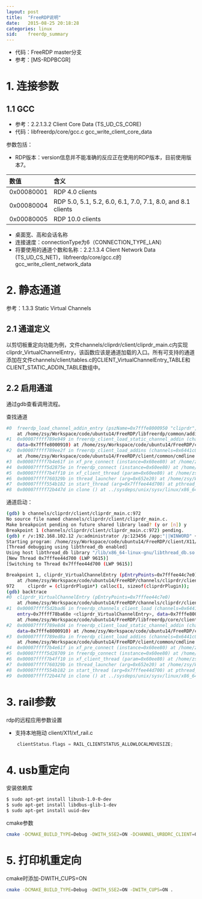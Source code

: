 ```yaml
---
layout: post
title:  "FreeRDP说明"
date:   2015-08-25 20:18:28
categories: linux
sid:    freerdp_summary
---
```


+ 代码：FreeRDP master分支
+ 参考：[MS-RDPBCGR]

# 1. 连接参数

## 1.1 GCC

+ 参考：2.2.1.3.2 Client Core Data (TS_UD_CS_CORE)
+ 代码：libfreerdp/core/gcc.c gcc_write_client_core_data

参数包括：

+ RDP版本：version信息并不能准确的反应正在使用的RDP版本，目前使用版本7。 

| 数值		| 含义	|
| :--------	| :---- |
| 0x00080001| RDP 4.0 clients	|
| 0x00080004| RDP 5.0, 5.1, 5.2, 6.0, 6.1, 7.0, 7.1, 8.0, and 8.1 clients|
| 0x00080005| RDP 10.0 clients|

+ 桌面宽、高和会话名称 
+ 连接速度：connectionType为6（CONNECTION_TYPE_LAN）
+ 将要使用的通道个数和名称：2.2.1.3.4 Client Network Data (TS_UD_CS_NET)，libfreerdp/core/gcc.c的gcc_write_client_network_data

# 2. 静态通道
参考：1.3.3 Static Virtual Channels

## 2.1 通道定义
以剪切板重定向功能为例，文件channels/cliprdr/client/cliprdr_main.c内实现cliprdr_VirtualChannelEntry，该函数应该是通道加载的入口。所有可支持的通道添加在文件channels/client/tables.c的CLIENT_VirtualChannelEntry_TABLE和CLIENT_STATIC_ADDIN_TABLE数组中。

## 2.2 启用通道
通过gdb查看调用流程。

查找通道

```sh
#0  freerdp_load_channel_addin_entry (pszName=0x7fffe8000950 "cliprdr", pszSubsystem=0x0, pszType=0x0, dwFlags=4096)
    at /home/zsy/Workspace/code/ubuntu14/FreeRDP/libfreerdp/common/addin.c:277
#1  0x00007ffff789e949 in freerdp_client_load_static_channel_addin (channels=0x6441c0, settings=0x614b10, name=0x7fffe8000950 "cliprdr", 
    data=0x7fffe8000910) at /home/zsy/Workspace/code/ubuntu14/FreeRDP/client/common/cmdline.c:2328
#2  0x00007ffff789ee2f in freerdp_client_load_addins (channels=0x6441c0, settings=0x614b10)
    at /home/zsy/Workspace/code/ubuntu14/FreeRDP/client/common/cmdline.c:2475
#3  0x00007ffff7b4e61f in xf_pre_connect (instance=0x60ee80) at /home/zsy/Workspace/code/ubuntu14/FreeRDP/client/X11/xf_client.c:995
#4  0x00007ffff5d2875e in freerdp_connect (instance=0x60ee80) at /home/zsy/Workspace/code/ubuntu14/FreeRDP/libfreerdp/core/freerdp.c:76
#5  0x00007ffff7b4ff10 in xf_client_thread (param=0x60ee80) at /home/zsy/Workspace/code/ubuntu14/FreeRDP/client/X11/xf_client.c:1530
#6  0x00007ffff760329b in thread_launcher (arg=0x652e20) at /home/zsy/Workspace/code/ubuntu14/FreeRDP/winpr/libwinpr/thread/thread.c:315
#7  0x00007ffff554b182 in start_thread (arg=0x7fffee44d700) at pthread_create.c:312
#8  0x00007ffff72b447d in clone () at ../sysdeps/unix/sysv/linux/x86_64/clone.S:111
```
通道启动：

```sh
(gdb) b channels/cliprdr/client/cliprdr_main.c:972
No source file named channels/cliprdr/client/cliprdr_main.c.
Make breakpoint pending on future shared library load? (y or [n]) y
Breakpoint 1 (channels/cliprdr/client/cliprdr_main.c:972) pending.
(gdb) r /v:192.168.102.12 /u:administrator /p:123456 /app:"||WINWORD" +clipboard
Starting program: /home/zsy/Workspace/code/ubuntu14/FreeRDP/client/X11/xfreerdp /v:192.168.102.12 /u:administrator /p:123456 /app:"||WINWORD" +clipboard
[Thread debugging using libthread_db enabled]
Using host libthread_db library "/lib/x86_64-linux-gnu/libthread_db.so.1".
[New Thread 0x7fffee44d700 (LWP 9615)]
[Switching to Thread 0x7fffee44d700 (LWP 9615)]

Breakpoint 1, cliprdr_VirtualChannelEntry (pEntryPoints=0x7fffee44c7e0)
    at /home/zsy/Workspace/code/ubuntu14/FreeRDP/channels/cliprdr/client/cliprdr_main.c:972
972		cliprdr = (cliprdrPlugin*) calloc(1, sizeof(cliprdrPlugin));
(gdb) backtrace 
#0  cliprdr_VirtualChannelEntry (pEntryPoints=0x7fffee44c7e0)
    at /home/zsy/Workspace/code/ubuntu14/FreeRDP/channels/cliprdr/client/cliprdr_main.c:972
#1  0x00007ffff5d2bad6 in freerdp_channels_client_load (channels=0x6441c0, settings=0x614b10, 
    entry=0x7ffff78ba68e <cliprdr_VirtualChannelEntry>, data=0x7fffe8000910)
    at /home/zsy/Workspace/code/ubuntu14/FreeRDP/libfreerdp/core/client.c:735
#2  0x00007ffff789e8d4 in freerdp_client_load_static_channel_addin (channels=0x6441c0, settings=0x614b10, name=0x7fffe8000950 "cliprdr", 
    data=0x7fffe8000910) at /home/zsy/Workspace/code/ubuntu14/FreeRDP/client/common/cmdline.c:2332
#3  0x00007ffff789ed8a in freerdp_client_load_addins (channels=0x6441c0, settings=0x614b10)
    at /home/zsy/Workspace/code/ubuntu14/FreeRDP/client/common/cmdline.c:2475
#4  0x00007ffff7b4e61f in xf_pre_connect (instance=0x60ee80) at /home/zsy/Workspace/code/ubuntu14/FreeRDP/client/X11/xf_client.c:995
#5  0x00007ffff5d28709 in freerdp_connect (instance=0x60ee80) at /home/zsy/Workspace/code/ubuntu14/FreeRDP/libfreerdp/core/freerdp.c:76
#6  0x00007ffff7b4ff10 in xf_client_thread (param=0x60ee80) at /home/zsy/Workspace/code/ubuntu14/FreeRDP/client/X11/xf_client.c:1530
#7  0x00007ffff760329b in thread_launcher (arg=0x652e20) at /home/zsy/Workspace/code/ubuntu14/FreeRDP/winpr/libwinpr/thread/thread.c:315
#8  0x00007ffff554b182 in start_thread (arg=0x7fffee44d700) at pthread_create.c:312
#9  0x00007ffff72b447d in clone () at ../sysdeps/unix/sysv/linux/x86_64/clone.S:111
```

# 3. rail参数
rdp的远程应用参数设置

+ 支持本地拖动 client/X11/xf_rail.c 

```c
	clientStatus.flags = RAIL_CLIENTSTATUS_ALLOWLOCALMOVESIZE;
``` 

# 4. usb重定向
安装依赖库

```sh
$ sudo apt-get install libusb-1.0-0-dev
$ sudo apt-get install libdbus-glib-1-dev
$ sudo apt-get install uuid-dev
```

cmake参数

```sh
cmake -DCMAKE_BUILD_TYPE=Debug -DWITH_SSE2=ON -DCHANNEL_URBDRC_CLIENT=ON .
```

# 5. 打印机重定向
cmake时添加-DWITH_CUPS=ON

```sh
cmake -DCMAKE_BUILD_TYPE=Debug -DWITH_SSE2=ON -DWITH_CUPS=ON .
```
